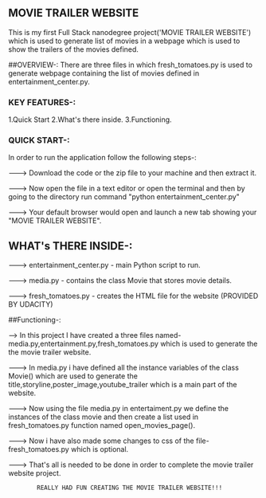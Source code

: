 ##				    MOVIE TRAILER WEBSITE

This is my first Full Stack nanodegree project('MOVIE TRAILER WEBSITE') which is used to generate list of movies in a webpage which is used to show the trailers of the movies defined.

##OVERVIEW-:
There are three files in which fresh_tomatoes.py is used to generate webpage containing the list of movies defined in entertainment_center.py.

### KEY FEATURES-:

1.Quick Start
2.What's there inside.
3.Functioning.

### QUICK START-:

In order to run the application follow the following steps-:

---> Download the code or the zip file to your machine and then extract it.

---> Now open the file in a text editor or open the terminal and then by going to the directory run command "python entertainment_center.py"

---> Your default browser would open and launch a new tab showing your "MOVIE TRAILER WEBSITE".

## WHAT's THERE INSIDE-:

---> entertainment_center.py - main Python script to run.

---> media.py - contains the class Movie that stores movie details.

---> fresh_tomatoes.py - creates the HTML file for the website (PROVIDED BY UDACITY)

##Functioning-:

--> In this project I have created a three files named- media.py,entertainment.py,fresh_tomatoes.py which is used to generate the the movie trailer website.

---> In media.py i have defined all the instance variables of the class Movie() which are used to generate the title,storyline,poster_image,youtube_trailer which is a main part of the website.

---> Now using the file media.py in entertaiment.py we define the instances of the class movie and then create a list used in fresh_tomatoes.py function named open_movies_page().

---> Now i have also made some changes to css of the file-fresh_tomatoes.py which is optional.

---> That's all is needed to be done in order to complete the movie trailer website project.

									
			REALLY HAD FUN CREATING THE MOVIE TRAILER WEBSITE!!!
